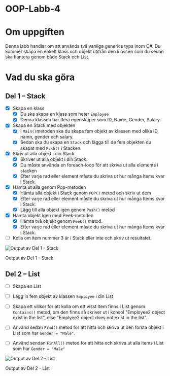 # OOP-Labb-4

# Om uppgiften

Denna labb handlar om att använda två vanliga generics typs inom C#. Du kommer skapa en enkelt klass och objekt utifrån den klassen som du sedan ska hantera genom både Stack och List.

# Vad du ska göra

## Del 1 – Stack

- [x]  Skapa en klass
    - [x]  Du ska skapa en klass som heter `Employee`
    - [x]  Denna klassen har flera egenskaper som ID, Name, Gender, Salary.

- [x]  Skapa en Stack med objekten
    - [x]  I `Main()`metoden ska du skapa fem objekt av klassen med olika ID, namn, gender och salary.
    - [x]  Sedan ska du skapa en `Stack` och lägga till de fem objekten du skapat med `Push()` i Stacken.
- [x]  Skriv ut alla objekt i din Stack
    - [x]  Skriver ut alla objekt i din Stack.
    - [x]  Du måste använda en foreach-loop för att skriva ut alla elements i stacken
    - [x]  Efter varje rad eller element måste du skriva ut hur många Items kvar i Stack.
- [x]  Hämta ut alla genom Pop-metoden
    - [x]  Hämta alla objekt i Stack genom `POP()` metod och skriv ut dem
    - [x]  Efter varje rad eller element måste du skriva ut hur många Items kvar i Stack.
    - [x]  Lägg till alla objekt igen genom `Push()` metod
- [x]  Hämta  objekt igen med Peek-metoden
    - [x]  Hämta två objekt genom `Peek()` metod.
    - [x]  Efter varje rad eller element måste du skriva ut hur många Items kvar i Stack.
- [ ]  Kolla om item nummer 3 är i Stack eller inte och skriv ut resultatet.

![Output av Del 1 - Stack](https://qlok.notion.site/image/https%3A%2F%2Fs3-us-west-2.amazonaws.com%2Fsecure.notion-static.com%2F7adac547-4fbd-4b1e-b983-a0663c6fff19%2FCapturegsgrg.png?table=block&id=1fbde680-8565-4455-81e7-40c30b184ab0&spaceId=76ff052e-5519-4c95-9c8a-d50fbda370ef&width=530&userId=&cache=v2)

Output av Del 1 - Stack

## Del 2 – List

- [ ]  Skapa en List
- [ ]  Lägg in fem objekt av klassen `Employee` i din List
- [ ]  Skapa ett villkor för att kolla om ett visst Item finns i List genom `Contains()` metod, om den finns så skriver ut i konsol "Employee2 object exist in the list", else "Emplyee2 object does not exist in the list".
- [ ]  Använd sedan `Find()` metod för att hitta och skriva ut den första objekt i List som har `Gender = "Male"`.
- [ ]  Använd sendan `FinAll()` metod för att hitta och skriva ut alla items i List som har `Gender = "Male"`


![Output av Del 2 - List](https://qlok.notion.site/image/https%3A%2F%2Fs3-us-west-2.amazonaws.com%2Fsecure.notion-static.com%2F5fb05d32-92a2-4fe0-91d3-ae002318e8a9%2Fassafs.png?table=block&id=3bf75e26-0cd5-4887-bfc0-0d4c02f8376c&spaceId=76ff052e-5519-4c95-9c8a-d50fbda370ef&width=1440&userId=&cache=v2)

Output av Del 2 - List
